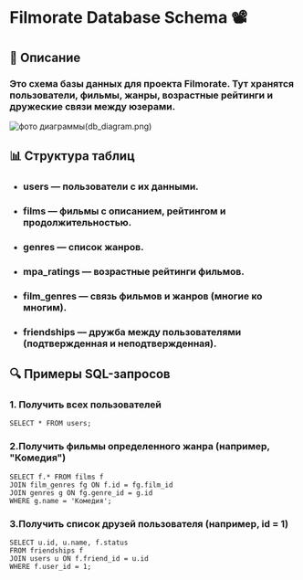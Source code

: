# Filmorate Database Schema 📽️

## 📌 Описание

### Это схема базы данных для проекта Filmorate. Тут хранятся пользователи, фильмы, жанры, возрастные рейтинги и дружеские связи между юзерами.

![фото диаграммы(db_diagram.png)](https://pdf-service-lucidchart-com.s3.amazonaws.com/a6563edf-d47b-407e-a0b8-ccf4d14ef2bb?X-Amz-Security-Token=IQoJb3JpZ2luX2VjECQaCXVzLWVhc3QtMSJGMEQCIHxPxclUAP8gAkF%2BPBF7VLybhb1ocrbLvqkrFYak5hkLAiBxeq6CmZta1f5KFYSbkJ26dBHrdnhzQM9vTvHT4h1fTCq6BQiM%2F%2F%2F%2F%2F%2F%2F%2F%2F%2F8BEAAaDDkzNTYwNjkyNjE4MiIM8nukc53lnSA0xoghKo4FM5Qx44Ggpbf73ZcPdRgsG2JIzHr0ASLTPq%2FPKYtEiochQIW29HeuxxfJgy1FxwzBILlFni1R25gFRZHWREfv6H38GIKh9ioYN1yXi379Ii%2FN49GO3w0MvdRpXB%2FZ%2FMZIbVB45vPx0VwicCY%2BoBN2rEb0CU9dWVD3C1b8CzA0g8WfLYvwuO1RaDjNObxVXRyVp%2BbqRpqKyn7Bx8eoZaRpxWMno87G4ryIPjKCtNZZUIgDgx0SHIPT8Wr03HtG1i3n8a4fQ6QoXPoSvFQ8f4J9R%2FNkXUMFppF9DJGfoWCbfWiqrCAmO5Ugi6%2Fjm7S%2FgJENOj98FRsRrPyTcGp29FRYk5wDm5wl97B74pqgl4bzvvEIbfP%2FaDYI4a6iDPO4GMcU28%2FrFShw5RLntMaDbI9SFzzApR%2Fx2AIoLMu2VvudY21T3mV99JImsgfA%2BeyaYKch0Pe2MH1Eem%2FVBXDz3x8Tf%2FZX4no%2By0RwvqsFaNGPZpCtBiueyxlhaJSdrrjAGCSVWMkDZZEYC4e2n6wa6AzB6L08FS%2BjMsLXYmPnaLj%2F9OmwFBMuOiLIBq4Ct%2BvnlIYN6O1jONHuPBTU%2BFtOrf3ycbX5PTdCpdQnHpSgUmpPfLixYoZlLi9NFCbQalvTjVtNmQDNnQN3CRgjon1K1SRw3KwX%2FSAab7Ib4j%2BFKWPipX4GJ%2FHYBtERbmlU2BplaMe6ctr1APHHs8fQMOeq4OaYBf8k6uagPEat7%2Ba8F9Pok7pnsB2Zx9SEhHR4hjx82gz7JXYIVih%2BgbWgW3O756JLudRrXgQg7tbtf2InwPQPt4w4OLq4pn%2B4VO4XSuIpqW0%2BoRSiVmXVasBWJ9eSth4h6Eu9dmG3xw6Aax4t9hiMMPPPpL8GOrIBis35lOL5zN4Gss47xuEHdfdCaUo897RwAcxdwbwKnpe9VTcUBr4uAIfxeBVbf4egFXqKOja5mUuDK3XJ9EYWbzhsYDwhT49yCfLIQePuDoPiDAHkiVqe4Ziut6QQHzFeJ509SrlbznGsyv2kE5fMAIx%2FMRvxnsKY%2FazceaiK2Pv0hqyxQGFuy0XxM6SNTzm7ywKvM0k6g1WzWp7jDl42%2FWI4TF0yGrNfUCvswHo%2FkS8LUg%3D%3D&X-Amz-Algorithm=AWS4-HMAC-SHA256&X-Amz-Date=20250330T120232Z&X-Amz-SignedHeaders=host&X-Amz-Expires=86399&X-Amz-Credential=ASIA5TVUEXNTCA4HJGWT%2F20250330%2Fus-east-1%2Fs3%2Faws4_request&X-Amz-Signature=15897720ab3263fffdec9a37beb131bd793f74d86306ab8ccec012dc8cf42391)

## 📊 Структура таблиц

* ### users — пользователи с их данными.

* ### films — фильмы с описанием, рейтингом и продолжительностью.

* ### genres — список жанров.

* ### mpa_ratings — возрастные рейтинги фильмов.

* ### film_genres — связь фильмов и жанров (многие ко многим).

* ### friendships — дружба между пользователями (подтвержденная и неподтвержденная).

## 🔍 Примеры SQL-запросов

### 1. Получить всех пользователей

``` 
SELECT * FROM users;
```

### 2.Получить фильмы определенного жанра (например, "Комедия")

``` 
SELECT f.* FROM films f
JOIN film_genres fg ON f.id = fg.film_id
JOIN genres g ON fg.genre_id = g.id
WHERE g.name = 'Комедия';
```

### 3.Получить список друзей пользователя (например, id = 1)

```
SELECT u.id, u.name, f.status
FROM friendships f
JOIN users u ON f.friend_id = u.id
WHERE f.user_id = 1;
```
